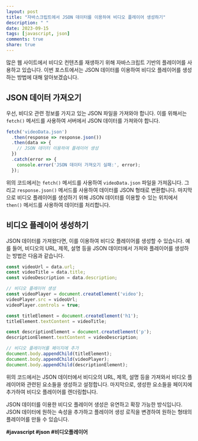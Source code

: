 ```yaml
---
layout: post
title: "자바스크립트에서 JSON 데이터를 이용하여 비디오 플레이어 생성하기"
description: " "
date: 2023-09-15
tags: [javascript, json]
comments: true
share: true
---
```


많은 웹 사이트에서 비디오 컨텐츠를 재생하기 위해 자바스크립트 기반의 플레이어를 사용하고 있습니다. 이번 포스트에서는 JSON 데이터를 이용하여 비디오 플레이어를 생성하는 방법에 대해 알아보겠습니다.

## JSON 데이터 가져오기

우선, 비디오 관련 정보를 가지고 있는 JSON 파일을 가져와야 합니다. 이를 위해서는 `fetch()` 메서드를 사용하여 서버에서 JSON 데이터를 가져와야 합니다.

```javascript
fetch('videoData.json')
  .then(response => response.json())
  .then(data => {
    // JSON 데이터 이용하여 플레이어 생성
  })
  .catch(error => {
    console.error('JSON 데이터 가져오기 실패:', error);
  });
```

위의 코드에서는 `fetch()` 메서드를 사용하여 `videoData.json` 파일을 가져옵니다. 그리고 `response.json()` 메서드를 사용하여 데이터를 JSON 형태로 변환합니다. 마지막으로 비디오 플레이어를 생성하기 위해 JSON 데이터를 이용할 수 있는 위치에서 `then()` 메서드를 사용하여 데이터를 처리합니다.

## 비디오 플레이어 생성하기

JSON 데이터를 가져왔다면, 이를 이용하여 비디오 플레이어를 생성할 수 있습니다. 예를 들어, 비디오의 URL, 제목, 설명 등을 JSON 데이터에서 가져와 플레이어를 생성하는 방법은 다음과 같습니다.

```javascript
const videoUrl = data.url;
const videoTitle = data.title;
const videoDescription = data.description;

// 비디오 플레이어 생성
const videoPlayer = document.createElement('video');
videoPlayer.src = videoUrl;
videoPlayer.controls = true;

const titleElement = document.createElement('h1');
titleElement.textContent = videoTitle;

const descriptionElement = document.createElement('p');
descriptionElement.textContent = videoDescription;

// 비디오 플레이어를 페이지에 추가
document.body.appendChild(titleElement);
document.body.appendChild(videoPlayer);
document.body.appendChild(descriptionElement);
```

위의 코드에서는 JSON 데이터에서 비디오의 URL, 제목, 설명 등을 가져와서 비디오 플레이어와 관련된 요소들을 생성하고 설정합니다. 마지막으로, 생성한 요소들을 페이지에 추가하여 비디오 플레이어를 렌더링합니다.

JSON 데이터를 이용한 비디오 플레이어 생성은 유연하고 확장 가능한 방식입니다. JSON 데이터에 원하는 속성을 추가하고 플레이어 생성 로직을 변경하여 원하는 형태의 플레이어를 만들 수 있습니다.

**#javascript #json #비디오플레이어**
